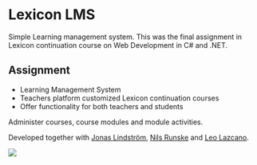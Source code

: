 # Lexicon LMS

Simple Learning management system. This was the final assignment in Lexicon continuation course on Web Development in C# and .NET.

## Assignment

- Learning Management System
- Teachers platform customized Lexicon continuation courses
- Offer functionality for both teachers and students

Administer courses, course modules and module activities.

Developed together with [Jonas Lindström](https://www.linkedin.com/in/jonashlindstrom), [Nils Runske](https://github.com/niru22) and [Leo Lazcano](https://github.com/AG-sida).

![](https://github.com/happystinson/lexicon-lms/Documents/Redovisning/demo.PNG)
